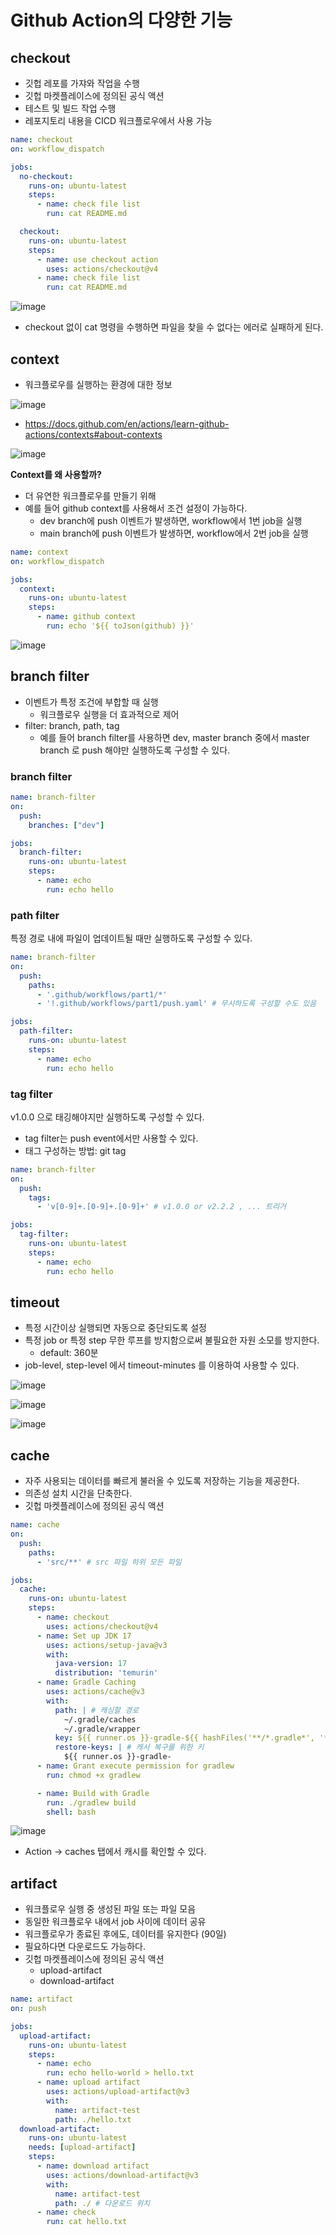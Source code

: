 # Github Action의 다양한 기능

## checkout

- 깃헙 레포를 가쟈와 작업을 수행
- 깃헙 마켓플레이스에 정의된 공식 액션
- 테스트 및 빌드 작업 수행
- 레포지토리 내용을 CICD 워크플로우에서 사용 가능

```yaml
name: checkout
on: workflow_dispatch

jobs:
  no-checkout:
    runs-on: ubuntu-latest
    steps:
      - name: check file list
        run: cat README.md

  checkout:
    runs-on: ubuntu-latest
    steps:
      - name: use checkout action
        uses: actions/checkout@v4
      - name: check file list
        run: cat README.md 
```

![image](https://github.com/yoon-youngjin/spring-study/assets/83503188/22c7dcf6-ac84-45f3-b3fc-8d65c55cfcaf)

- checkout 없이 cat 명령을 수행하면 파일을 찾을 수 없다는 에러로 실패하게 된다.

## context

- 워크플로우를 실행하는 환경에 대한 정보

![image](https://github.com/yoon-youngjin/spring-study/assets/83503188/3cff85e7-c763-4feb-af37-cef0ce96859e)

- https://docs.github.com/en/actions/learn-github-actions/contexts#about-contexts

![image](https://github.com/yoon-youngjin/spring-study/assets/83503188/fead0cb6-6c73-4472-ac50-f0f12e342f0e)

**Context를 왜 사용할까?**

- 더 유연한 워크플로우를 만들기 위해
- 예를 들어 github context를 사용해서 조건 설정이 가능하다.
  - dev branch에 push 이벤트가 발생하면, workflow에서 1번 job을 실행
  - main branch에 push 이벤트가 발생하면, workflow에서 2번 job을 실행

```yaml
name: context
on: workflow_dispatch

jobs:
  context:
    runs-on: ubuntu-latest
    steps:
      - name: github context
        run: echo '${{ toJson(github) }}'
```

![image](https://github.com/yoon-youngjin/spring-study/assets/83503188/d23a2c9a-1529-456d-a9c9-b27c5413ebca)

## branch filter

- 이벤트가 특정 조건에 부합할 때 실행
  - 워크플로우 실행을 더 효과적으로 제어
- filter: branch, path, tag
  - 예를 들어 branch filter를 사용하면 dev, master branch 중에서 master branch 로 push 해야만 실행하도록 구성할 수 있다.

### branch filter

```yaml
name: branch-filter
on:
  push:
    branches: ["dev"]

jobs:
  branch-filter:
    runs-on: ubuntu-latest
    steps:
      - name: echo
        run: echo hello
```

### path filter

특정 경로 내에 파일이 업데이트될 때만 실행하도록 구성할 수 있다.

```yaml
name: branch-filter
on:
  push:
    paths:
      - '.github/workflows/part1/*'
      - '!.github/workflows/part1/push.yaml' # 무시하도록 구성할 수도 있음

jobs:
  path-filter:
    runs-on: ubuntu-latest
    steps:
      - name: echo
        run: echo hello
```

### tag filter

v1.0.0 으로 태깅해야지만 실행하도록 구성할 수 있다.

- tag filter는 push event에서만 사용할 수 있다.
- 태그 구성하는 방법: git tag <tag-name>

```yaml
name: branch-filter
on:
  push:
    tags:
      - 'v[0-9]+.[0-9]+.[0-9]+' # v1.0.0 or v2.2.2 , ... 트리거

jobs:
  tag-filter:
    runs-on: ubuntu-latest
    steps:
      - name: echo
        run: echo hello
```

## timeout

- 특정 시간이상 실행되면 자동으로 중단되도록 설정
- 특정 job or 특정 step 무한 루프를 방지함으로써 불필요한 자원 소모를 방지한다.
  - default: 360분
- job-level, step-level 에서 timeout-minutes 를 이용하여 사용할 수 있다.

![image](https://github.com/yoon-youngjin/spring-study/assets/83503188/ad5741b8-a61a-4602-8caf-3bb32df4e07e)

![image](https://github.com/yoon-youngjin/spring-study/assets/83503188/51e12713-9fc7-4e94-b7d4-a78ff0e8720e)

![image](https://github.com/yoon-youngjin/spring-study/assets/83503188/08623aa6-6557-4a99-8011-2ecbc2f89533)

## cache

- 자주 사용되는 데이터를 빠르게 불러올 수 있도록 저장하는 기능을 제공한다.
- 의존성 설치 시간을 단축한다.
- 깃헙 마켓플레이스에 정의된 공식 액션

```yaml
name: cache
on:
  push:
    paths:
      - 'src/**' # src 파일 하위 모든 파일

jobs:
  cache:
    runs-on: ubuntu-latest
    steps:
      - name: checkout
        uses: actions/checkout@v4
      - name: Set up JDK 17
        uses: actions/setup-java@v3
        with:
          java-version: 17
          distribution: 'temurin'
      - name: Gradle Caching
        uses: actions/cache@v3
        with:
          path: | # 캐싱할 경로
            ~/.gradle/caches
            ~/.gradle/wrapper
          key: ${{ runner.os }}-gradle-${{ hashFiles('**/*.gradle*', '**/gradle-wrapper.properties') }} # 캐시의 키, 해당 위치의 파일이 변경될 때마다 hash 값이 변경되므로 새로운 의존성이 추가되거나 변경되는 경우 새롭게 캐싱된다.
          restore-keys: | # 캐시 복구를 위한 키 
            ${{ runner.os }}-gradle-
      - name: Grant execute permission for gradlew
        run: chmod +x gradlew

      - name: Build with Gradle
        run: ./gradlew build
        shell: bash
```

![image](https://github.com/yoon-youngjin/spring-study/assets/83503188/2f1047f4-4b29-46ca-86d7-d3276efa3eee)

- Action -> caches 탭에서 캐시를 확인할 수 있다.

## artifact

- 워크플로우 실행 중 생성된 파일 또는 파일 모음
- 동일한 워크플로우 내에서 job 사이에 데이터 공유 
- 워크플로우가 종료된 후에도, 데이터를 유지한다 (90일)
- 필요하다면 다운로드도 가능하다.
- 깃헙 마켓플레이스에 정의된 공식 액션
  - upload-artifact
  - download-artifact

```yaml
name: artifact
on: push

jobs:
  upload-artifact:
    runs-on: ubuntu-latest
    steps:
      - name: echo
        run: echo hello-world > hello.txt
      - name: upload artifact
        uses: actions/upload-artifact@v3
        with:
          name: artifact-test
          path: ./hello.txt
  download-artifact:
    runs-on: ubuntu-latest
    needs: [upload-artifact]
    steps:
      - name: download artifact
        uses: actions/download-artifact@v3
        with:
          name: artifact-test
          path: ./ # 다운로드 위치
      - name: check
        run: cat hello.txt

```


